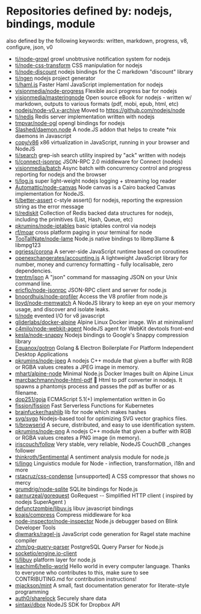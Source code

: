 # Repositories defined by: nodejs, bindings, module

also defined by the following keywords: written, markdown, progress, v8, configure, json, v0

- [tj/node-growl](https://github.com/tj/node-growl)
  growl unobtrusive notification system for nodejs
- [tj/node-css-transform](https://github.com/tj/node-css-transform)
  CSS manipulation for nodejs
- [tj/node-discount](https://github.com/tj/node-discount)
  nodejs bindings for the C markdown "discount" library
- [tj/ngen](https://github.com/tj/ngen)
  nodejs project generator
- [tj/haml.js](https://github.com/tj/haml.js)
  Faster Haml JavaScript implementation for nodejs 
- [visionmedia/node-progress](https://github.com/visionmedia/node-progress)
  Flexible ascii progress bar for nodejs
- [visionmedia/masteringnode](https://github.com/visionmedia/masteringnode)
  Open source eBook for nodejs - written w/ markdown, outputs to various formats (pdf, mobi, epub, html, etc)
- [nodejs/node-v0.x-archive](https://github.com/nodejs/node-v0.x-archive)
  Moved to https://github.com/nodejs/node
- [tj/nedis](https://github.com/tj/nedis)
  Redis server implementation written with nodejs
- [tmpvar/node-ogl](https://github.com/tmpvar/node-ogl)
  opengl bindings for nodejs
- [Slashed/daemon.node](https://github.com/Slashed/daemon.node)
  A node.JS addon that helps to create *nix daemons in Javascript
- [copy/v86](https://github.com/copy/v86)
  x86 virtualization in JavaScript, running in your browser and NodeJS
- [tj/search](https://github.com/tj/search)
  grep-ish search utility inspired by "ack" written with nodejs
- [tj/connect-jsonrpc](https://github.com/tj/connect-jsonrpc)
  JSON-RPC 2.0 middleware for Connect (nodejs)
- [visionmedia/batch](https://github.com/visionmedia/batch)
  Async batch with concurrency control and progress reporting for nodejs and the browser
- [tj/log.js](https://github.com/tj/log.js)
  super light-weight nodejs logging + streaming log reader
- [Automattic/node-canvas](https://github.com/Automattic/node-canvas)
  Node canvas is a Cairo backed Canvas implementation for NodeJS.
- [tj/better-assert](https://github.com/tj/better-assert)
  c-style assert() for nodejs, reporting the expression string as the error message
- [tj/rediskit](https://github.com/tj/rediskit)
  Collection of Redis backed data structures for nodejs, including the primitives  (List, Hash, Queue, etc)
- [pkrumins/node-iptables](https://github.com/pkrumins/node-iptables)
  basic iptables control via nodejs
- [rf/moar](https://github.com/rf/moar)
  cross platform paging in your terminal for node
- [TooTallNate/node-lame](https://github.com/TooTallNate/node-lame)
  Node.js native bindings to libmp3lame & libmpg123
- [pgriess/corona](https://github.com/pgriess/corona)
  A server-side JavaScript runtime based on coroutines
- [openexchangerates/accounting.js](https://github.com/openexchangerates/accounting.js)
  A lightweight JavaScript library for number, money and currency formatting - fully localisable, zero dependencies.
- [trentm/json](https://github.com/trentm/json)
  A "json" command for massaging JSON on your Unix command line.
- [ericflo/node-jsonrpc](https://github.com/ericflo/node-jsonrpc)
  JSON-RPC client and server for node.js
- [bnoordhuis/node-profiler](https://github.com/bnoordhuis/node-profiler)
  Access the V8 profiler from node.js
- [lloyd/node-memwatch](https://github.com/lloyd/node-memwatch)
  A NodeJS library to keep an eye on your memory usage, and discover and isolate leaks.
- [tj/node](https://github.com/tj/node)
  evented I/O for v8 javascript
- [gliderlabs/docker-alpine](https://github.com/gliderlabs/docker-alpine)
  Alpine Linux Docker image. Win at minimalism!
- [c4milo/node-webkit-agent](https://github.com/c4milo/node-webkit-agent)
  NodeJS agent for WebKit devtools front-end
- [kesla/node-snappy](https://github.com/kesla/node-snappy)
  Nodejs bindings to Google's Snappy compression library
- [Equanox/gotron](https://github.com/Equanox/gotron)
  Golang & Electron Boilerplate For Platform Independent Desktop Applications
- [pkrumins/node-jpeg](https://github.com/pkrumins/node-jpeg)
  A nodejs C++ module that given a buffer with RGB or RGBA values creates a JPEG image in memory.
- [mhart/alpine-node](https://github.com/mhart/alpine-node)
  Minimal Node.js Docker Images built on Alpine Linux
- [marcbachmann/node-html-pdf](https://github.com/marcbachmann/node-html-pdf)
  :page_facing_up: Html to pdf converter in nodejs. It spawns a phantomjs process and passes the pdf as buffer or as filename.
- [dop251/goja](https://github.com/dop251/goja)
  ECMAScript 5.1(+) implementation written in Go
- [fission/fission](https://github.com/fission/fission)
  Fast Serverless Functions for Kubernetes
- [brainfucker/hashlib](https://github.com/brainfucker/hashlib)
  lib for node which makes hashes
- [svg/svgo](https://github.com/svg/svgo)
  Nodejs-based tool for optimizing SVG vector graphics files.
- [tj/browserid](https://github.com/tj/browserid)
  A secure, distributed, and easy to use identification system.
- [pkrumins/node-png](https://github.com/pkrumins/node-png)
  A nodejs C++ module that given a buffer with RGB or RGBA values creates a PNG image (in memory).
- [iriscouch/follow](https://github.com/iriscouch/follow)
  Very stable, very reliable, NodeJS CouchDB _changes follower
- [thinkroth/Sentimental](https://github.com/thinkroth/Sentimental)
  A sentiment analysis module for node.js
- [tj/lingo](https://github.com/tj/lingo)
  Linguistics module for Node - inflection, transformation, i18n and more
- [rstacruz/css-condense](https://github.com/rstacruz/css-condense)
  [unsupported] A CSS compressor that shows no mercy
- [grumdrig/node-sqlite](https://github.com/grumdrig/node-sqlite)
  SQLite bindings for Node.js
- [parnurzeal/gorequest](https://github.com/parnurzeal/gorequest)
  GoRequest -- Simplified HTTP client ( inspired by nodejs SuperAgent )
- [defunctzombie/libuv.js](https://github.com/defunctzombie/libuv.js)
  libuv javascript bindings
- [koajs/compress](https://github.com/koajs/compress)
  Compress middleware for koa
- [node-inspector/node-inspector](https://github.com/node-inspector/node-inspector)
  Node.js debugger based on Blink Developer Tools
- [djwmarks/ragel-js](https://github.com/djwmarks/ragel-js)
  JavaScript code generation for Ragel state machine compiler
- [zhm/pg-query-parser](https://github.com/zhm/pg-query-parser)
  PostgreSQL Query Parser for Node.js
- [socketio/engine.io-client](https://github.com/socketio/engine.io-client)
- [tj/libuv](https://github.com/tj/libuv)
  platform layer for node.js
- [leachim6/hello-world](https://github.com/leachim6/hello-world)
  Hello world in every computer language.  Thanks to everyone who contributes to this, make sure to see CONTRIBUTING.md for contribution instructions!
- [mjackson/mint](https://github.com/mjackson/mint)
  A small, fast documentation generator for literate-style programming
- [auth0/sharelock](https://github.com/auth0/sharelock)
  Securely share data
- [sintaxi/dbox](https://github.com/sintaxi/dbox)
  NodeJS SDK for Dropbox API
